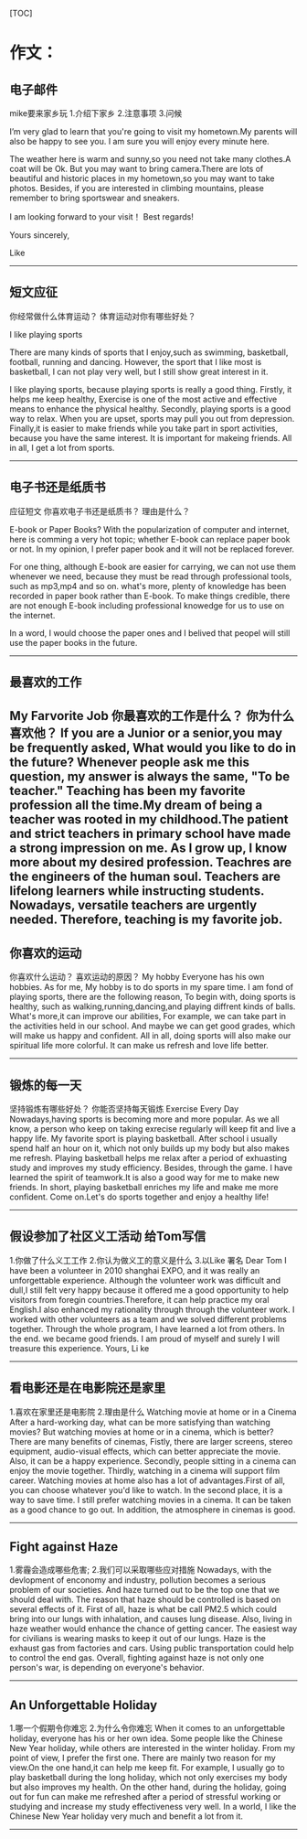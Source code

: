 [TOC]

# 作文：

## 电子邮件
mike要来家乡玩
1.介绍下家乡
2.注意事项
3.问候

I’m very glad to learn that you're going to visit my hometown.My parents will also be happy to see you. I am sure you will enjoy every minute here.

The weather here is warm and sunny,so you need not take many clothes.A coat will be Ok. But you may want to bring camera.There are lots of beautiful and historic places in my hometown,so you may want to take photos. Besides, if you are interested in climbing mountains, please remember to bring sportswear and sneakers.

I am looking forward to your visit！ Best regards!

Yours sincerely,

Like

---

## 短文应征
你经常做什么体育运动？
体育运动对你有哪些好处？

I like playing sports

There are many kinds of sports that I enjoy,such as swimming, basketball, football, running and dancing. However, the sport that I like most is basketball, I can not play very well, but I still show great interest in it.

I like playing sports, because playing sports is really a good thing. Firstly, it helps me keep healthy, Exercise is one of the most active and effective means to enhance the physical healthy. Secondly, playing sports is a good way to relax. When you are upset, sports may pull you out from depression. Finally,it is easier to make friends while you take part in sport activities, because you have the same interest. It is important for makeing friends. All in all, I get a lot from sports.

---

## 电子书还是纸质书
应征短文
你喜欢电子书还是纸质书？
理由是什么？

E-book or Paper Books?
With the popularization of computer and internet, here is comming a very hot topic; whether E-book can replace paper book or not. In my opinion, I prefer paper book and it will not be replaced forever.

For one thing, although E-book are easier for carrying, we can not use them whenever we need, because they must be read through professional tools, such as mp3,mp4 and so on. what's more, plenty of knowledge has been recorded in paper book rather than E-book. To make things credible, there are not enough E-book including professional knowedge for us to use on the internet.

In a word, I would choose the paper ones and I belived that peopel will still use the paper books in the future.

---

## 最喜欢的工作
My Farvorite Job
你最喜欢的工作是什么？
你为什么喜欢他？
If you are a Junior or a senior,you may be frequently asked, What would you like to do in the future? Whenever people ask me this question, my answer is always the same, "To be teacher." Teaching has been my favorite profession all the time.My dream of being a teacher was rooted in my childhood.The patient and strict teachers in primary school have made a strong impression on me. As I grow up, I know more about my desired profession. Teachres are the engineers of the human soul. Teachers are lifelong learners while instructing students. Nowadays, versatile teachers are urgently needed. Therefore, teaching is my favorite job. 
---

## 你喜欢的运动
你喜欢什么运动？
喜欢运动的原因？
My hobby
Everyone has his own hobbies. As for me, My hobby is to do sports in my spare time.
I am fond of playing sports, there are the following reason, To begin with, doing sports is healthy, such as walking,running,dancing,and playing diffrent kinds of balls.
What's more,it can improve our abilities, For example, we can take part in the activities held in our school. And maybe we can get good grades, which will make us happy and confident. All in all, doing sports will also make our spiritual life more colorful. It can make us refresh and love life better.

---
## 锻炼的每一天
坚持锻炼有哪些好处？
你能否坚持每天锻炼
Exercise Every Day
Nowadays,having sports is becoming more and more popular. As we all know, a person who keep on taking exrecise regularly will keep fit and live a happy life.
My favorite sport is playing basketball. After school i usually spend half an hour on it, which not only builds up my body but also makes me refresh. Playing basketball helps me relax after a period of exhuasting study and improves my study efficiency.
Besides, through the game. I have learned the spirit of teamwork.It is also a good way for me to make new friends. In short, playing basketball enriches my life and make me more confident.
Come on.Let's do sports together and enjoy a healthy life!

---
## 假设参加了社区义工活动 给Tom写信
1.你做了什么义工工作
2.你认为做义工的意义是什么
3.以Like 署名
Dear Tom
I have been a volunteer in 2010 shanghai EXPO, and it was really an unforgettable experience. Although the volunteer work was difficult and dull,I still felt very happy because it offered me a good opportunity to help visitors from foregin countries.Therefore, it can help practice my oral English.I also enhanced my rationality through through the volunteer work. I worked with other volunteers as a team and we solved different problems together. Through the whole program, I have learned a lot from others. In the end. we became good friends. I am proud of myself and surely I will treasure this experience.
Yours,
Li ke

---

## 看电影还是在电影院还是家里
1.喜欢在家里还是电影院
2.理由是什么
Watching movie at home or in a Cinema
After a hard-working day, what can be more satisfying than watching movies? But watching movies at home or in a cinema, which is better?
There are many benefits of cinemas, Fistly, there are larger screens, stereo equipment, audio-visual effects, which can better appreciate the movie. Also, it can be a happy experience. Secondly, people sitting in a cinema can enjoy the movie together. Thirdly, watching in a cinema will support film career.
Watching movies at home also has a lot of advantages.First of all, you can choose whatever you'd like to watch. In the second place, it is a way to save time.
I still prefer watching movies in a cinema. It can be taken as a good chance to go out. In addition, the atmosphere in cinemas is good.

---

## Fight against Haze
1.雾霾会造成哪些危害;
2.我们可以采取哪些应对措施
Nowadays, with the devlopment of enconomy and industry, pollution becomes a serious problem of our societies. And haze turned out to be the top one that we should deal with.
The reason that haze should be controlled is based on several effects of it. First of all, haze is what be call PM2.5 which could bring into our lungs with inhalation, and causes lung disease. Also, living in haze weather would enhance the chance of getting cancer.
The easiest way for civilians is wearing masks to keep it out of our lungs. Haze is the exhaust gas from factories and cars. Using public transportation could help to control the end gas.
Overall, fighting against haze is not only one person's war, is depending on everyone's behavior.

---

## An Unforgettable Holiday
1.哪一个假期令你难忘
2.为什么令你难忘
When it comes to an unforgettable holiday, everyone has his or her own idea. Some people like the Chinese New Year holiday, while others are interested in the winter holiday. From my point of view, I prefer the first one.
There are mainly two reason for my view.On the one hand,it can help me keep fit. For example, I usually go to play basketball during the long holiday, which not only exercises my body but also improves my health. On the other hand, during the holiday, going out for fun can make me refreshed after a period  of stressful working or studying and increase my study effectiveness very well.
In a world, I like the Chinese New Year holiday very much and benefit a lot from it.

----